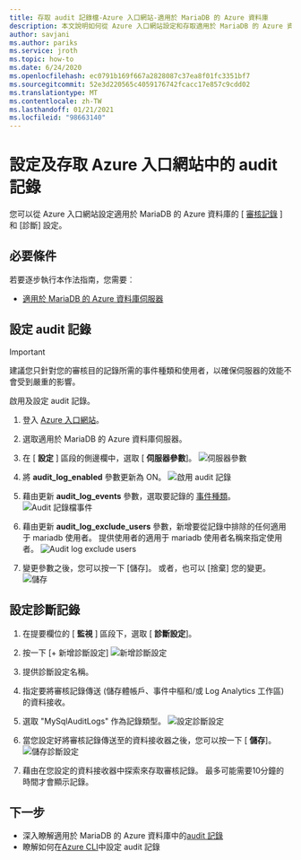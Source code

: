 ```yaml
---
title: 存取 audit 記錄檔-Azure 入口網站-適用於 MariaDB 的 Azure 資料庫
description: 本文說明如何從 Azure 入口網站設定和存取適用於 MariaDB 的 Azure 資料庫中的 audit 記錄。
author: savjani
ms.author: pariks
ms.service: jroth
ms.topic: how-to
ms.date: 6/24/2020
ms.openlocfilehash: ec0791b169f667a2828087c37ea8f01fc3351bf7
ms.sourcegitcommit: 52e3d220565c4059176742fcacc17e857c9cdd02
ms.translationtype: MT
ms.contentlocale: zh-TW
ms.lasthandoff: 01/21/2021
ms.locfileid: "98663140"
---
```

# <a name="configure-and-access-audit-logs-in-the-azure-portal"></a>設定及存取 Azure 入口網站中的 audit 記錄

您可以從 Azure 入口網站設定適用於 MariaDB 的 Azure 資料庫的 [ [審核記錄](concepts-audit-logs.md) ] 和 [診斷] 設定。

## <a name="prerequisites"></a>必要條件

若要逐步執行本作法指南，您需要︰

- [適用於 MariaDB 的 Azure 資料庫伺服器](quickstart-create-mariadb-server-database-using-azure-portal.md)

## <a name="configure-audit-logging"></a>設定 audit 記錄

>[!IMPORTANT]
> 建議您只針對您的審核目的記錄所需的事件種類和使用者，以確保伺服器的效能不會受到嚴重的影響。

啟用及設定 audit 記錄。

1. 登入 [Azure 入口網站](https://portal.azure.com/)。

1. 選取適用於 MariaDB 的 Azure 資料庫伺服器。

1. 在 [ **設定** ] 區段的側邊欄中，選取 [ **伺服器參數**]。
    ![伺服器參數](./media/howto-configure-audit-logs-portal/server-parameters.png)

1. 將 **audit_log_enabled** 參數更新為 ON。
    ![啟用 audit 記錄](./media/howto-configure-audit-logs-portal/audit-log-enabled.png)

1. 藉由更新 **audit_log_events** 參數，選取要記錄的 [事件種類](concepts-audit-logs.md#configure-audit-logging)。
    ![Audit 記錄檔事件](./media/howto-configure-audit-logs-portal/audit-log-events.png)

1. 藉由更新 **audit_log_exclude_users** 參數，新增要從記錄中排除的任何適用于 mariadb 使用者。 提供使用者的適用于 mariadb 使用者名稱來指定使用者。
    ![Audit log exclude users](./media/howto-configure-audit-logs-portal/audit-log-exclude-users.png)

1. 變更參數之後，您可以按一下 [儲存]。 或者，也可以 [捨棄] 您的變更。
    ![儲存](./media/howto-configure-audit-logs-portal/save-parameters.png)

## <a name="set-up-diagnostic-logs"></a>設定診斷記錄

1. 在提要欄位的 [ **監視** ] 區段下，選取 [ **診斷設定**]。

1. 按一下 [+ 新增診斷設定] ![ 新增診斷設定](./media/howto-configure-audit-logs-portal/add-diagnostic-setting.png)

1. 提供診斷設定名稱。

1. 指定要將審核記錄傳送 (儲存體帳戶、事件中樞和/或 Log Analytics 工作區) 的資料接收。

1. 選取 "MySqlAuditLogs" 作為記錄類型。
![設定診斷設定](./media/howto-configure-audit-logs-portal/configure-diagnostic-setting.png)

1. 當您設定好將審核記錄傳送至的資料接收器之後，您可以按一下 [ **儲存**]。
![儲存診斷設定](./media/howto-configure-audit-logs-portal/save-diagnostic-setting.png)

1. 藉由在您設定的資料接收器中探索來存取審核記錄。 最多可能需要10分鐘的時間才會顯示記錄。

## <a name="next-steps"></a>下一步

- 深入瞭解適用於 MariaDB 的 Azure 資料庫中的[audit 記錄](concepts-audit-logs.md)
- 瞭解如何在[Azure CLI](howto-configure-audit-logs-cli.md)中設定 audit 記錄